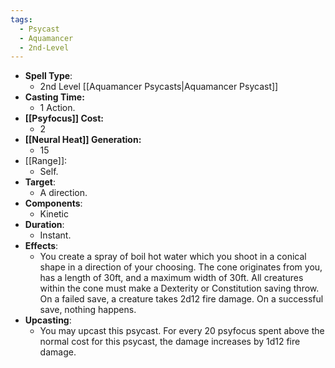 ```yaml
---
tags:
  - Psycast
  - Aquamancer
  - 2nd-Level
---
```

- **Spell Type**:
	- 2nd Level [[Aquamancer Psycasts|Aquamancer Psycast]]
- **Casting Time:**
	- 1 Action.
- **[[Psyfocus]] Cost:**
	- 2
- **[[Neural Heat]] Generation:**
	- 15
- [[Range]]:
	- Self.
- **Target**:
	- A direction.
- **Components**:
	- Kinetic
- **Duration**:
	- Instant.
- **Effects**:
	- You create a spray of boil hot water which you shoot in a conical shape in a direction of your choosing. The cone originates from you, has a length of 30ft, and a maximum width of 30ft. All creatures within the cone must make a Dexterity or Constitution saving throw. On a failed save, a creature takes 2d12 fire damage. On a successful save, nothing happens.
- **Upcasting**:
	- You may upcast this psycast. For every 20 psyfocus spent above the normal cost for this psycast, the damage increases by 1d12 fire damage.
